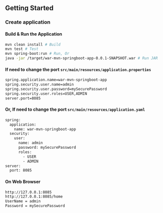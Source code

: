 ## Getting Started

### Create application

#### Build & Run the Application

```bash
mvn clean install # Build
mvn test # Test
mvn spring-boot:run # Run, Or
java -jar /target/war-mvn-springboot-app-0.0.1-SNAPSHOT.war # Run JAR
```

#### If need to change the port `src/main/resources/application.properties`

```bash
spring.application.name=war-mvn-springboot-app
spring.security.user.name=admin
spring.security.user.password=mySecurePassword
spring.security.user.roles=USER,ADMIN
server.port=8085
```

#### Or, If need to change the port `src/main/resources/application.yaml`

```bash
spring:
  application:
    name: war-mvn-springboot-app
  security:
    user:
      name: admin
      password: mySecurePassword
      roles:
        - USER
        - ADMIN
server:
  port: 8085
```

#### On Web Browser

```bash
http://127.0.0.1:8085
http://127.0.0.1:8085/home
UserName = admin
Password = mySecurePassword
```
